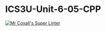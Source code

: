 # ICS3U-Unit-6-05-CPP

[![Mr Coxall's Super Linter](https://github.com/Johanna-liu16/ICS3U-Unit-6-05-CPP/workflows/Mr%20Coxall's%20Super%20Linter/badge.svg)](https://github.com/Johanna-liu16/ICS3U-Unit-6-05-CPP/actions/)
